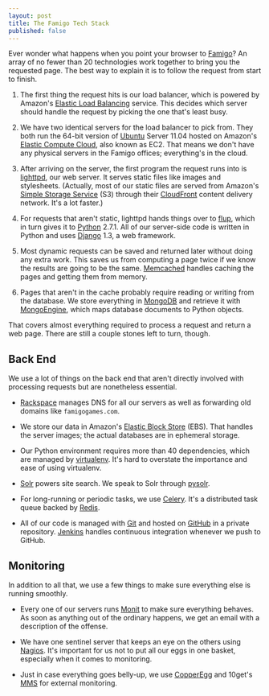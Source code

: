 ```yaml
---
layout: post
title: The Famigo Tech Stack
published: false
---
```


Ever wonder what happens when you point your browser to [Famigo][1]?
An array of no fewer than 20 technologies work together to bring
you the requested page. The best way to explain it is to follow the
request from start to finish.

1.  The first thing the request hits is our load balancer, which
    is powered by Amazon's [Elastic Load Balancing][2] service. This
    decides which server should handle the request by picking the
    one that's least busy.

2.  We have two identical servers for the load balancer to pick
    from. They both run the 64-bit version of [Ubuntu][3] Server
    11.04 hosted on Amazon's [Elastic Compute Cloud][4], also known
    as EC2. That means we don't have any physical servers in the
    Famigo offices; everything's in the cloud.

3.  After arriving on the server, the first program the request
    runs into is [lighttpd][5], our web server. It serves static
    files like images and stylesheets. (Actually, most of our static
    files are served from Amazon's [Simple Storage Service][6] (S3)
    through their [CloudFront][7] content delivery network. It's a
    lot faster.)

4.  For requests that aren't static, lighttpd hands things over to
    [flup][8], which in turn gives it to [Python][9] 2.7.1. All of
    our server-side code is written in Python and uses [Django][10]
    1.3, a web framework.

5.  Most dynamic requests can be saved and returned later without
    doing any extra work. This saves us from computing a page twice
    if we know the results are going to be the same. [Memcached][11]
    handles caching the pages and getting them from memory.

6.  Pages that aren't in the cache probably require reading or
    writing from the database. We store everything in [MongoDB][12]
    and retrieve it with [MongoEngine][13], which maps database
    documents to Python objects.

That covers almost everything required to process a request and
return a web page. There are still a couple stones left to turn,
though.

## Back End

We use a lot of things on the back end that aren't directly involved
with processing requests but are nonetheless essential.

-   [Rackspace][14] manages DNS for all our servers as well as
    forwarding old domains like `famigogames.com`.

-   We store our data in Amazon's [Elastic Block Store][15] (EBS).
    That handles the server images; the actual databases are in
    ephemeral storage.

-   Our Python environment requires more than 40 dependencies, which
    are managed by [virtualenv][16]. It's hard to overstate the
    importance and ease of using virtualenv.

-   [Solr][17] powers site search. We speak to Solr through [pysolr][18].

-   For long-running or periodic tasks, we use [Celery][19]. It's a
    distributed task queue backed by [Redis][20].

-   All of our code is managed with [Git][21] and hosted on [GitHub][22]
    in a private repository. [Jenkins][23] handles continuous integration
    whenever we push to GitHub.

## Monitoring

In addition to all that, we use a few things to make sure everything
else is running smoothly.

-   Every one of our servers runs [Monit][24] to make sure everything
    behaves. As soon as anything out of the ordinary happens, we
    get an email with a description of the offense.

-   We have one sentinel server that keeps an eye on the others
    using [Nagios][25]. It's important for us not to put all our eggs
    in one basket, especially when it comes to monitoring.

-   Just in case everything goes belly-up, we use [CopperEgg][26] and
    10get's [MMS][27] for external monitoring.

[1]: http://www.famigo.com/
[2]: http://aws.amazon.com/elasticloadbalancing/
[3]: http://www.ubuntu.com/
[4]: http://aws.amazon.com/ec2/
[5]: http://www.lighttpd.net/
[6]: http://aws.amazon.com/s3/
[7]: http://aws.amazon.com/cloudfront/
[8]: http://trac.saddi.com/flup
[9]: http://www.python.org/
[10]: https://www.djangoproject.com/
[11]: http://memcached.org/
[12]: http://www.mongodb.org/
[13]: http://mongoengine.org/
[14]: http://www.rackspace.com/
[15]: http://aws.amazon.com/ebs/
[16]: http://www.virtualenv.org/
[17]: http://lucene.apache.org/solr/
[18]: https://github.com/toastdriven/pysolr
[19]: http://celeryproject.org/
[20]: http://redis.io/
[21]: http://git-scm.com/
[22]: https://github.com/
[23]: http://jenkins-ci.org/
[24]: http://mmonit.com/monit/
[25]: http://www.nagios.org/
[26]: http://copperegg.com/
[27]: http://www.10gen.com/mongodb-monitoring-service
